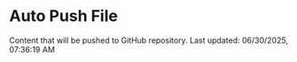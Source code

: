 # Auto Push File

Content that will be pushed to GitHub repository.
Last updated: 06/30/2025, 07:36:19 AM